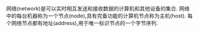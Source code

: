 网络(network)是可以实时相互发送和接收数据的计算机和其他设备的集合.
网络中的每台机器称为一个节点(node),具有完备功能的计算机节点称为主机(host).
每个网络节点都有地址(address),用于唯一标识节点的一个字节序列.